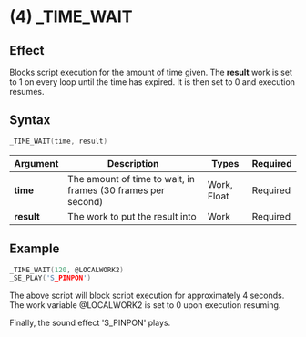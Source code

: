 # (4) _TIME_WAIT

## Effect

Blocks script execution for the amount of time given.
The **result** work is set to 1 on every loop until the time has expired. It is then set to 0 and execution resumes.

## Syntax

```c
_TIME_WAIT(time, result)
```

| Argument | Description | Types | Required |
| - | - | - | - |
| **time** | The amount of time to wait, in frames (30 frames per second) | Work, Float | Required |
| **result** | The work to put the result into | Work | Required |

## Example

```c
_TIME_WAIT(120, @LOCALWORK2)
_SE_PLAY('S_PINPON')
```

The above script will block script execution for approximately 4 seconds. The work variable @LOCALWORK2 is set to 0 upon execution resuming.

Finally, the sound effect 'S_PINPON' plays.
